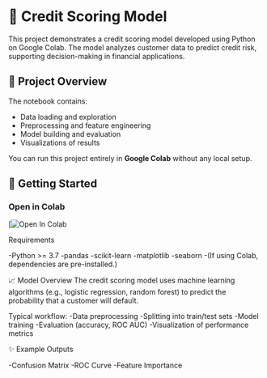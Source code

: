# 🏦 Credit Scoring Model

This project demonstrates a credit scoring model developed using Python on Google Colab. The model analyzes customer data to predict credit risk, supporting decision-making in financial applications.

## 📘 Project Overview

The notebook contains:
- Data loading and exploration
- Preprocessing and feature engineering
- Model building and evaluation
- Visualizations of results

You can run this project entirely in **Google Colab** without any local setup.

## 🚀 Getting Started

### Open in Colab
[![Open In Colab](https://colab.research.google.com/drive/1JQFjSgjGhNyBN-7_eHudb8Dx4s27yCTS?usp=sharing)

Requirements

-Python >= 3.7
-pandas
-scikit-learn
-matplotlib
-seaborn
-(If using Colab, dependencies are pre-installed.)


📈 Model Overview
The credit scoring model uses machine learning algorithms (e.g., logistic regression, random forest) to predict the probability that a customer will default.

Typical workflow:
-Data preprocessing
-Splitting into train/test sets
-Model training
-Evaluation (accuracy, ROC AUC)
-Visualization of performance metrics

✨ Example Outputs

-Confusion Matrix
-ROC Curve
-Feature Importance
